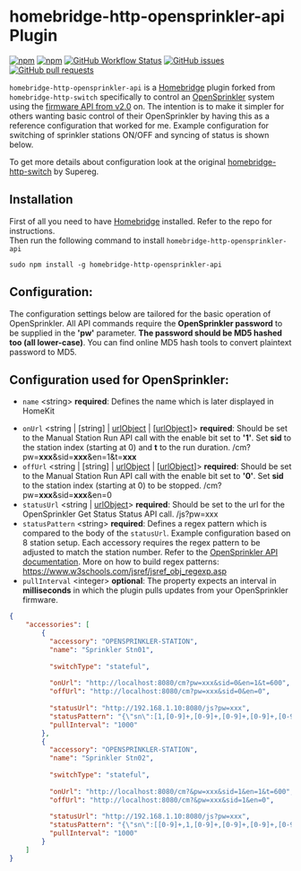 # homebridge-http-opensprinkler-api Plugin

[![npm](https://img.shields.io/npm/v/homebridge-http-opensprinkler-api?style=for-the-badge)](https://www.npmjs.com/package/homebridge-http-opensprinkler-api)
[![npm](https://img.shields.io/npm/dt/homebridge-http-opensprinkler-api?style=for-the-badge)](https://www.npmjs.com/package/homebridge-http-opensprinkler-api)
[![GitHub Workflow Status](https://img.shields.io/github/workflow/status/1MC/homebridge-http-opensprinkler-api/Node-CI?style=for-the-badge)](https://github.com/1MC/homebridge-http-opensprinkler-api/actions?query=workflow%3A%22Node-CI%22)
[![GitHub issues](https://img.shields.io/github/issues/1MC/homebridge-http-opensprinkler-api?style=for-the-badge)](https://github.com/Supereg/homebridge-http-switch/issues)
[![GitHub pull requests](https://img.shields.io/github/issues-pr/1MC/homebridge-http-opensprinkler-api?style=for-the-badge)](https://github.com/1MC/homebridge-http-opensprinkler-api/pulls)


`homebridge-http-opensprinkler-api` is a [Homebridge](https://github.com/nfarina/homebridge) plugin forked from `homebridge-http-switch` specifically to control an [OpenSprinkler](https://opensprinkler.com/) system using the [firmware API from v2.0]('https://openthings.freshdesk.com/support/solutions/articles/5000716363') on. The intention is to make it simpler for others wanting basic control of their OpenSprinkler by having this as a reference configuration that worked for me. Example configuration for switching of sprinkler stations ON/OFF and syncing of status is shown below.

To get more details about configuration look at the original 
[homebridge-http-switch](https://github.com/Supereg/homebridge-http-switch) by Supereg.

## Installation

First of all you need to have [Homebridge](https://github.com/nfarina/homebridge) installed. Refer to the repo for 
instructions.  
Then run the following command to install `homebridge-http-opensprinkler-api`

```
sudo npm install -g homebridge-http-opensprinkler-api
```

## Configuration:

The configuration settings below are tailored for the basic operation of OpenSprinkler.  All API commands require the **OpenSprinkler password** to be supplied in the **'pw'** parameter.  **The password should
be MD5 hashed too (all lower-case)**. You can find online MD5 hash tools to convert plaintext password to MD5.

## Configuration used for OpenSprinkler:

- `name` \<string\> **required**: Defines the name which is later displayed in HomeKit

* `onUrl` \<string | \[string\] | [urlObject](#urlobject) | [[urlObject](#urlobject)]\> **required**: Should be set to the Manual Station Run API call with the enable bit set to **'1'**.  Set **sid** to the station index (starting at 0) and **t** to the run duration. /cm?pw=**xxx**&sid=**xxx**&en=1&t=**xxx**
* `offUrl` \<string | \[string\] | [urlObject](#urlobject) | [[urlObject](#urlobject)]\> **required**: Should be set to the Manual Station Run API call with the enable bit set to **'0'**.  Set **sid** to the station index (starting at 0) to be stopped. /cm?pw=**xxx**&sid=**xxx**&en=0
* `statusUrl` \<string | [urlObject](#urlobject)\> **required**: Should be set to the url for the OpenSprinkler Get Status Status API call.  /js?pw=xxx
* `statusPattern` \<string\> **required**: Defines a regex pattern which is compared to the body of the `statusUrl`.  Example configuration based on 8 station setup.  Each accessory requires the regex pattern to be adjusted to match the station number. Refer to the [OpenSprinkler API documentation]('https://openthings.freshdesk.com/support/solutions/articles/5000716363'). 
More on how to build regex patterns: https://www.w3schools.com/jsref/jsref_obj_regexp.asp
* `pullInterval` \<integer\> **optional**: The property expects an interval in **milliseconds** in which the plugin 
pulls updates from your OpenSprinkler firmware.


```json
{
    "accessories": [
        {
          "accessory": "OPENSPRINKLER-STATION",
          "name": "Sprinkler Stn01",
          
          "switchType": "stateful",
          
          "onUrl": "http://localhost:8080/cm?pw=xxx&sid=0&en=1&t=600",
          "offUrl": "http://localhost:8080/cm?pw=xxx&sid=0&en=0",
          
          "statusUrl": "http://192.168.1.10:8080/js?pw=xxx",
          "statusPattern": "{\"sn\":[1,[0-9]+,[0-9]+,[0-9]+,[0-9]+,[0-9]+,[0-9]+,[0-9]+],\"nstations\":8}",
          "pullInterval": "1000"
        },
        {
          "accessory": "OPENSPRINKLER-STATION",
          "name": "Sprinkler Stn02",
          
          "switchType": "stateful",
          
          "onUrl": "http://localhost:8080/cm?&pw=xxx&sid=1&en=1&t=600",
          "offUrl": "http://localhost:8080/cm?&pw=xxx&sid=1&en=0",
          
          "statusUrl": "http://192.168.1.10:8080/js?pw=xxx",
          "statusPattern": "{\"sn\":[[0-9]+,1,[0-9]+,[0-9]+,[0-9]+,[0-9]+,[0-9]+,[0-9]+],\"nstations\":8}",
          "pullInterval": "1000"
        }
    ]
}
```

